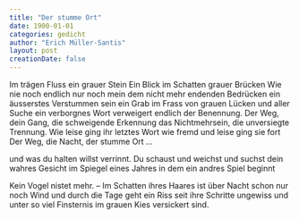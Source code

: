 ```yaml
---
title: "Der stumme Ort"
date: 1900-01-01
categories: gedicht
author: "Erich Müller-Santis"
layout: post
creationDate: false
---
```

Im trägen Fluss ein grauer Stein
Ein Blick im Schatten grauer Brücken
Wie nie noch endlich nur noch mein
dem nicht mehr endenden Bedrücken
ein äusserstes Verstummen sein
ein Grab im Frass von grauen Lücken
und aller Suche ein verborgnes Wort
verweigert endlich der Benennung.
Der Weg, dein Gang, die schweigende Erkennung
das Nichtmehrsein, die unversiegte Trennung.
Wie leise ging ihr letztes Wort
wie fremd und leise ging sie fort
Der Weg, die Nacht, der stumme Ort …

und was du halten willst verrinnt.
Du schaust und weichst und suchst dein wahres
Gesicht im Spiegel eines Jahres
in dem ein andres Spiel beginnt

Kein Vogel nistet mehr. – Im Schatten ihres Haares
ist über Nacht schon nur noch Wind
und durch die Tage geht ein Riss
seit ihre Schritte ungewiss
und unter so viel Finsternis
im grauen Kies versickert sind.

